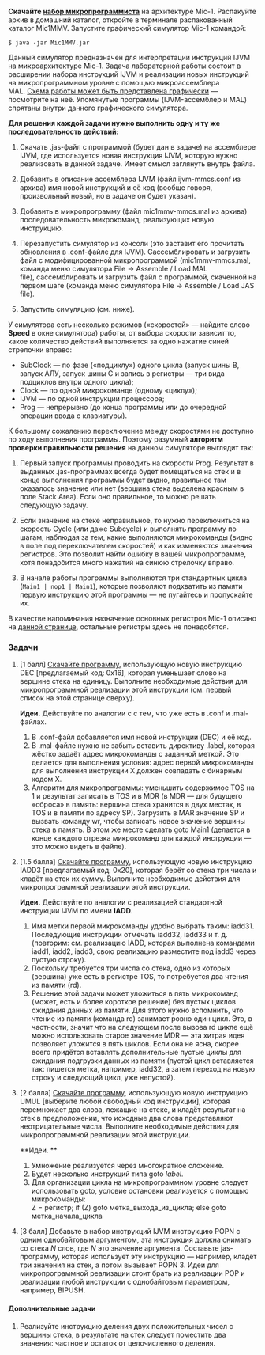 [//]: <> ( assignment id: 13177 )

**Скачайте [набор микропрограммиста](http://staff.mmcs.sfedu.ru/~ulysses/Edu/CS221/mic-1/Mic1MMV.zip)** на архитектуре Mic-1\. Распакуйте архив в домашний каталог, откройте в терминале распакованный каталог Mic1MMV. Запустите графический симулятор Mic-1 командой:

    $ java -jar Mic1MMV.jar

Данный симулятор предназначен для интерпретации инструкций IJVM на микроархитектуре Mic-1\. Задача лабораторной работы состоит в расширении набора инструкций IJVM и реализации новых инструкций на микропрограммном уровне с помощью микроассемблера MAL. [Схема работы может быть представлена графически](http://staff.mmcs.sfedu.ru/~ulysses/Edu/CS221/mic-1/diag.png) — посмотрите на неё. Упомянутые программы (IJVM-ассемблер и MAL) спрятаны внутри данного графического симулятора.

**Для решения каждой задачи нужно выполнить одну и ту же последовательность действий:**

1.  Скачать .jas-файл с программой (будет дан в задаче) на ассемблере IJVM, где используется новая инструкция IJVM, которую нужно реализовать в данной задаче. Имеет смысл заглянуть внутрь файла.

2.  Добавить в описание ассемблера IJVM (файл ijvm-mmcs.conf из архива) имя новой инструкций и её код (вообще говоря, произвольный новый, но в задаче он будет указан).

3.  Добавить в микропрограмму (файл mic1mmv-mmcs.mal из архива) последовательность микрокоманд, реализующих новую инструкцию.

4.  Перезапустить симулятор из консоли (это заставит его прочитать обновления в .conf-файле для IJVM). Сассемблировать и загрузить файл с модифицированной микропрограммой (mic1mmv-mmcs.mal, команда меню симулятора File → Assemble / Load MAL file), сассемблировать и загрузить файл с программой, скаченной на первом шаге (команда меню симулятора File → Assemble / Load JAS file).

5.  Запустить симуляцию (см. ниже).

У симулятора есть несколько режимов («скоростей» — найдите слово **Speed** в окне симулятора) работы, от выбора скорости зависит то, какое количество действий выполняется за одно нажатие синей стрелочки вправо:

*   SubClock — по фазе («подциклу») одного цикла (запуск шины B, запуск АЛУ, запуск шины C и запись в регистры — три вида подциклов внутри одного цикла);
*   Clock — по одной микрокоманде (одному «циклу»);
*   IJVM — по одной инструкции процессора;
*   Prog — непрерывно (до конца программы или до очередной операции ввода с клавиатуры).

К большому сожалению переключение между скоростями не доступно по ходу выполнения программы. Поэтому разумный **алгоритм проверки правильности решения** на данном симуляторе выглядит так:

1.  Первый запуск программы проводить на скорости Prog. Результат в выданных .jas-программах всегда будет помещаться на стек и в конце выполнения программы будет видно, правильное там оказалось значение или нет (вершина стека выделена красным в поле Stack Area). Если оно правильное, то можно решать следующую задачу.

2.  Если значение на стеке неправильное, то нужно переключиться на скорость Cycle (или даже Subcycle) и выполнять программу по шагам, наблюдая за тем, какие выполняются микрокоманды (видно в поле под переключателем скоростей) и как изменяются значения регистров. Это позволит найти ошибку в вашей микропрограмме, хотя понадобится много нажатий на синюю стрелочку вправо.

3.  В начале работы программы выполняются три стандартных цикла (`Main1 | nop1 | Main1`), которые позволяют подхватить из памяти первую инструкцию этой программы — не пугайтесь и пропускайте их.

В качестве напоминания назначение основных регистров Mic-1 описано на [данной странице](http://it.mmcs.sfedu.ru/wiki/%D0%9E%D1%81%D0%BD%D0%BE%D0%B2%D0%BD%D1%8B%D0%B5_%D1%80%D0%B5%D0%B3%D0%B8%D1%81%D1%82%D1%80%D1%8B_Mic-1), остальные регистры здесь не понадобятся.

### Задачи

1.  [1 балл] [Скачайте программу](http://staff.mmcs.sfedu.ru/~ulysses/Edu/CS221/mic-1/dec.jas), использующую новую инструкцию DEC [предлагаемый код: 0x16], которая уменьшает слово на вершине стека на единицу. Выполните необходимые действия для микропрограммной реализации этой инструкции (см. первый список на этой странице сверху).   

    **Идеи.** Действуйте по аналогии с с тем, что уже есть в .conf и .mal-файлах.
    1.  В .conf-файл добавляется имя новой инструкции (DEC) и её код. 
    2.  В .mal-файле нужно не забыть вставить директиву .label, которая жёстко задаёт адрес микрокоманды с заданной меткой. Это делается для выполнения условия: адрес первой микрокоманды для выполнения инструкции X должен совпадать с бинарным кодом X.
    3.  Алгоритм для микропрограммы: уменьшить содержимое TOS на 1 и результат записать в TOS и в MDR (в MDR — для будущего «сброса» в память: вершина стека хранится в двух местах, в TOS и в памяти по адресу SP). Загрузить в MAR значение SP и вызвать команду wr, чтобы записать новое значение вершины стека в память. В этом же месте сделать goto Main1 (делается в конце каждого отрезка микрокоманд для каждой инструкции — это можно видеть в файле).
2.  [1.5 балла] [Скачайте программу](http://staff.mmcs.sfedu.ru/~ulysses/Edu/CS221/mic-1/add3-light.jas), использующую новую инструкцию IADD3 [предлагаемый код: 0x20], которая берёт со стека три числа и кладёт на стек их сумму. Выполните необходимые действия для микропрограммной реализации этой инструкции.   

    **Идеи.** Действуйте по аналогии с реализацией стандартной инструкции IJVM по имени **IADD**.
    1.  Имя метки первой микрокоманды удобно выбрать таким: iadd31\. Последующие инструкции отмечать iadd32, iadd33 и т. д. (повторим: см. реализацию IADD, которая выполнена командами iadd1, iadd2, iadd3, свою реализацию разместите под iadd3 через пустую строку).
    2.  Поскольку требуется три числа со стека, одно из которых (вершина) уже есть в регистре TOS, то потребуется два чтения из памяти (rd).
    3.  Решение этой задачи может уложиться в пять микрокоманд (может, есть и более короткое решение) без пустых циклов ожидания данных из памяти. Для этого нужно вспомнить, что чтение из памяти (команда rd) занимает ровно один цикл. Это, в частности, значит что на следующем после вызова rd цикле ещё можно использовать старое значение MDR — эта хитрая идея позволяет уложится в пять циклов. Если она не ясна, скорее всего придётся вставлять дополнительные пустые циклы для ожидания подгрузки данных из памяти (пустой цикл вставляется так: пишется метка, например, iadd32, а затем переход на новую строку и следующий цикл, уже непустой).
3.  [2 балла] [Скачайте программу](http://staff.mmcs.sfedu.ru/~ulysses/Edu/CS221/mic-1/umul.jas), использующую новую инструкцию UMUL [выберите любой свободный код инструкции], которая перемножает два слова, лежащие на стеке, и кладёт результат на стек в предположении, что исходные два слова представляют неотрицательные числа. Выполните необходимые действия для микропрограммной реализации этой инструкции.  

    **Идеи. **
    1.  Умножение реализуется через многократное сложение.
    2.  Будет несколько инструкций типа goto _label_.
    3.  Для организации цикла на микропрограммном уровне следует использовать goto, условие остановки реализуется с помощью микрокоманды:   
        Z = регистр; if (Z) goto метка_выхода_из_цикла; else goto метка_начала_цикла  

4.  [3 балл] Добавьте в набор инструкций IJVM инструкцию POPN с одним однобайтовым аргументом, эта инструкция должна снимать со стека _N_ слов, где _N_ это значение аргумента. Составьте jas-программу, которая использует эту инструкцию — например, кладёт три значения на стек, а потом вызывает POPN 3\. Идеи для микропрограммной реализации стоит брать из реализации POP и реализации любой инструкции с однобайтовым параметром, например, BIPUSH.

#### Дополнительные задачи

1.  Реализуйте инструкцию деления двух положительных чисел с вершины стека, в результате на стек следует поместить два значения: частное и остаток от целочисленного деления.

